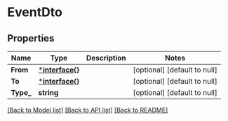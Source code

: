 # EventDto

## Properties

| Name      | Type                               | Description | Notes                        |
| --------- | ---------------------------------- | ----------- | ---------------------------- |
| **From**  | [***interface{}**](interface{}.md) |             | [optional] [default to null] |
| **To**    | [***interface{}**](interface{}.md) |             | [optional] [default to null] |
| **Type_** | **string**                         |             | [optional] [default to null] |

[[Back to Model list]](../README.md#documentation-for-models) [[Back to API list]](../README.md#documentation-for-api-endpoints) [[Back to README]](../README.md)
